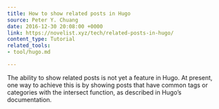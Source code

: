 ```yaml
---
title: How to show related posts in Hugo
source: Peter Y. Chuang
date: 2016-12-30 20:08:00 +0000
link: https://novelist.xyz/tech/related-posts-in-hugo/
content_type: Tutorial
related_tools:
- tool/hugo.md

---
```

The ability to show related posts is not yet a feature in Hugo. At present, one way to achieve this is by showing posts that have common tags or categories with the intersect function, as described in Hugo’s documentation.





